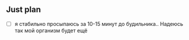 ## Just plan
- [ ] я стабильно просыпаюсь за 10-15 минут до будильника.. Надеюсь так мой организм будет ещё
